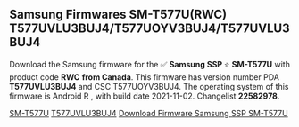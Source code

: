 <h2>Samsung Firmwares SM-T577U(RWC) T577UVLU3BUJ4/T577UOYV3BUJ4/T577UVLU3BUJ4</h2>
Download the Samsung firmware for the ✅ <strong>Samsung SSP </strong> ⭐ <strong>SM-T577U</strong> with product code <strong>RWC</strong> <strong> from Canada</strong>. This firmware has version number PDA <strong>T577UVLU3BUJ4</strong> and CSC T577UOYV3BUJ4. The operating system of this firmware is Android R , with build date 2021-11-02. Changelist <strong>22582978</strong>.


[SM-T577U](https://samfirm.shop/samsung/model/SM-T577U)
[T577UVLU3BUJ4](https://samfirm.shop/samsung/pda/T577UVLU3BUJ4)
[Download Firmware Samsung SSP SM-T577U](https://samfirm.shop/samsung/firmware/470704)
